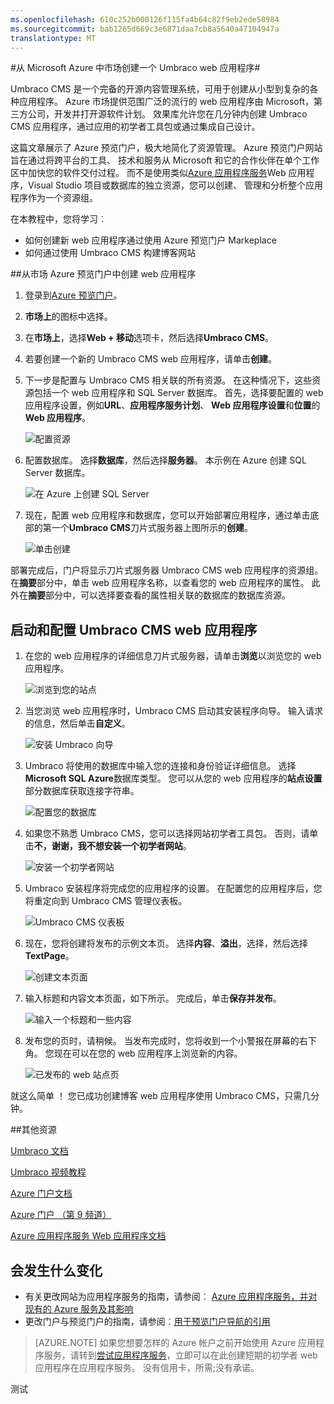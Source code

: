 ```yaml
---
ms.openlocfilehash: 610c252b000126f115fa4b64c82f9eb2ede58984
ms.sourcegitcommit: bab1265d669c3e6871daa7cb8a5640a47104947a
translationtype: MT
---
```

<properties 
    pageTitle="从 Microsoft Azure 中市场创建一个 Umbraco web 应用程序" 
    description="创建一个 Umbraco 内容管理系统并将其部署到 Azure 应用程序服务 Web 应用程序。" 
    tags="azure-portal"
    services="app-service\web" 
    documentationCenter="" 
    authors="tfitzmac" 
    manager="wpickett" 
    editor="mollybos"/>

<tags 
    ms.service="app-service-web" 
    ms.workload="web" 
    ms.tgt_pltfrm="ibiza" 
    ms.devlang="na" 
    ms.topic="article" 
    ms.date="08/03/2015" 
    ms.author="tomfitz"/>

#从 Microsoft Azure 中市场创建一个 Umbraco web 应用程序#

Umbraco CMS 是一个完备的开源内容管理系统，可用于创建从小型到复杂的各种应用程序。 Azure 市场提供范围广泛的流行的 web 应用程序由 Microsoft，第三方公司，开发并打开源软件计划。 效果库允许您在几分钟内创建 Umbraco CMS 应用程序，通过应用的初学者工具包或通过集成自己设计。 

这篇文章展示了 Azure 预览门户，极大地简化了资源管理。 Azure 预览门户网站旨在通过将跨平台的工具、 技术和服务从 Microsoft 和它的合作伙伴在单个工作区中加快您的软件交付过程。 而不是使用类似[Azure 应用程序服务](http://go.microsoft.com/fwlink/?LinkId=529714)Web 应用程序，Visual Studio 项目或数据库的独立资源，您可以创建、 管理和分析整个应用程序作为一个资源组。 

在本教程中，您将学习︰

- 如何创建新 web 应用程序通过使用 Azure 预览门户 Markeplace
- 如何通过使用 Umbraco CMS 构建博客网站 

##从市场 Azure 预览门户中创建 web 应用程序

1. 登录到[Azure 预览门户](https://portal.azure.com/)。

2. **市场上**的图标中选择。
    
3. 在**市场上**，选择**Web + 移动**选项卡，然后选择**Umbraco CMS**。
    
4. 若要创建一个新的 Umbraco CMS web 应用程序，请单击**创建**。
    
5. 下一步是配置与 Umbraco CMS 相关联的所有资源。 在这种情况下，这些资源包括一个 web 应用程序和 SQL Server 数据库。 首先，选择要配置的 web 应用程序设置，例如**URL**、**应用程序服务计划**、 **Web 应用程序设置**和**位置**的**Web 应用程序**。 
    
    ![配置资源][04AppSettings]
    
6. 配置数据库。 选择**数据库**，然后选择**服务器**。 本示例在 Azure 创建 SQL Server 数据库。
    
    ![在 Azure 上创建 SQL Server][05NewServer]
    
7. 现在，配置 web 应用程序和数据库，您可以开始部署应用程序，通过单击底部的第一个**Umbraco CMS**刀片式服务器上图所示的**创建**。
    
    ![单击创建][06UmbracoCMSGroup]
    
部署完成后，门户将显示刀片式服务器 Umbraco CMS web 应用程序的资源组。 在**摘要**部分中，单击 web 应用程序名称，以查看您的 web 应用程序的属性。 此外在**摘要**部分中，可以选择要查看的属性相关联的数据库的数据库资源。

## 启动和配置 Umbraco CMS web 应用程序 ##

1. 在您的 web 应用程序的详细信息刀片式服务器，请单击**浏览**以浏览您的 web 应用程序。
    
    ![浏览到您的站点][08UmbracoCMSGroupRunning]
    
2. 当您浏览 web 应用程序时，Umbraco CMS 启动其安装程序向导。 输入请求的信息，然后单击**自定义**。
    
    ![安装 Umbraco 向导][09InstallUmbraco7]
    
3. Umbraco 将使用的数据库中输入您的连接和身份验证详细信息。 选择**Microsoft SQL Azure**数据库类型。  您可以从您的 web 应用程序的**站点设置**部分数据库获取连接字符串。
    
    ![配置您的数据库][10ConfigureYourDatabase] 
    
4. 如果您不熟悉 Umbraco CMS，您可以选择网站初学者工具包。 否则，请单击**不，谢谢，我不想安装一个初学者网站**。
    
    ![安装一个初学者网站][11InstallAStarterWebsite]
    
5. Umbraco 安装程序将完成您的应用程序的设置。 在配置您的应用程序后，您将重定向到 Umbraco CMS 管理仪表板。
    
    ![Umbraco CMS 仪表板][14FriendlyCMS]
    
6. 现在，您将创建将发布的示例文本页。 选择**内容**、**溢出**，选择，然后选择**TextPage**。
    
    ![创建文本页面][15CreateItemUnderOverflow]
    
7. 输入标题和内容文本页面，如下所示。 完成后，单击**保存并发布**。
    
    ![输入一个标题和一些内容][16EnterAName]
    
8. 发布您的页时，请稍候。 当发布完成时，您将收到一个小警报在屏幕的右下角。 您现在可以在您的 web 应用程序上浏览新的内容。 
    
    ![已发布的 web 站点页][17MyPage]
    

就这么简单 ！ 您已成功创建博客 web 应用程序使用 Umbraco CMS，只需几分钟。 

##其他资源

[Umbraco 文档](http://our.umbraco.org/documentation)

[Umbraco 视频教程](https://umbraco.com/help-and-support/video-tutorials.aspx)

[Azure 门户文档](../preview-portal.md)

[Azure 门户 （第 9 频道）](http://channel9.msdn.com/Blogs/Windows-Azure/Azure-Preview-portal) 

[Azure 应用程序服务 Web 应用程序文档](/documentation/services/websites/)

## 会发生什么变化
* 有关更改网站为应用程序服务的指南，请参阅︰ [Azure 应用程序服务，并对现有的 Azure 服务及其影响](http://go.microsoft.com/fwlink/?LinkId=529714)
* 更改门户与预览门户的指南，请参阅︰[用于预览门户导航的引用](http://go.microsoft.com/fwlink/?LinkId=529715)

>[AZURE.NOTE] 如果您想要怎样的 Azure 帐户之前开始使用 Azure 应用程序服务，请转到[尝试应用程序服务](http://go.microsoft.com/fwlink/?LinkId=523751)，立即可以在此创建短期的初学者 web 应用程序在应用程序服务。 没有信用卡，所需;没有承诺。


<!-- IMAGES -->
[01Startboard]: ./media/web-sites-gallery-umbraco/01Startboard.PNG
[02WebGallery]: ./media/web-sites-gallery-umbraco/02WebGallery.PNG
[03UmbracoCMS]: ./media/web-sites-gallery-umbraco/03UmbracoCMS.PNG
[04AppSettings]: ./media/web-sites-gallery-umbraco/04AppSettings.PNG
[05NewServer]: ./media/web-sites-gallery-umbraco/05NewServer.PNG
[06UmbracoCMSGroup]: ./media/web-sites-gallery-umbraco/06UmbracoCMSGroup.PNG
[07UmbracoCMSGroupBlade]: ./media/web-sites-gallery-umbraco/07UmbracoCMSGroupBlade.PNG
[08UmbracoCMSGroupRunning]: ./media/web-sites-gallery-umbraco/08UmbracoCMSGroupRunning.PNG
[09InstallUmbraco7]: ./media/web-sites-gallery-umbraco/09InstallUmbraco7.png
[10ConfigureYourDatabase]: ./media/web-sites-gallery-umbraco/10ConfigureYourDatabase.png
[11InstallAStarterWebsite]: ./media/web-sites-gallery-umbraco/11InstallAStarterWebsite.png
[12ConfigureYourDatabase]: ./media/web-sites-gallery-umbraco/12ConfigureYourDatabase.png
[14FriendlyCMS]: ./media/web-sites-gallery-umbraco/14FriendlyCMS.PNG
[15CreateItemUnderOverflow]: ./media/web-sites-gallery-umbraco/15CreateItemUnderOverflow.PNG
[16EnterAName]: ./media/web-sites-gallery-umbraco/16EnterAName.PNG
[17MyPage]: ./media/web-sites-gallery-umbraco/17MyPage.PNG
 

测试
